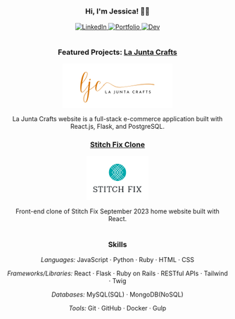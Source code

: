 <h1></h1>
<div align="center">
<h3>Hi, I'm Jessica! 👋🏻</h3>
<p>
  <a href="https://www.linkedin.com/in/jessicavaughn619/">
    <img src="https://img.shields.io/badge/linkedin-%230077B5.svg?&style=for-the-badge&logo=linkedin&logoColor=white&color=071A2C" alt="LinkedIn"/>
  </a>
    <a href="https://jessicavaughn.dev/">
    <img src="https://img.shields.io/badge/portfolio-%2312100E.svg?&style=for-the-badge&logo=about.me&logoColor=white&color=071A2C" alt="Portfolio"/>
  </a>
  <a href="https://dev.to/jvaughn619">
    <img src="https://img.shields.io/badge/dev-%2312100E.svg?&style=for-the-badge&logo=dev.to&logoColor=white&color=071A2C" alt="Dev"/>
  </a>
</p>
</div>
<h1></h1>
<div align="center">
  <h3>Featured Projects: 
    <a href="https://lajuntacrafts.com/">La Junta Crafts</a>
  </h3>
  <div>
  <a href="https://lajuntacrafts.com/" title="La Junta Crafts"><img src="./ljc.png" height="100px" alt="La Junta Crafts website" /></a>
  <p></p>
    <p>La Junta Crafts website is a full-stack e-commerce application built with React.js, Flask, and PostgreSQL.</p>
  </div>
<h3>
      <a href="https://stitch-fix-clone.onrender.com/">Stitch Fix Clone</a>
  </h3>
  <div>
  <a href="https://stitch-fix-clone.onrender.com/" title="Stitch Fix Clone"><img src="./stitch-fix.png" height="100px" alt="Stitch Fix Clone website" /></a>
  <p></p>
    <p>Front-end clone of Stitch Fix September 2023 home website built with React.</p>
  </div>
</div>

<h1></h1>
<div align="center">
<h3>Skills</h3>
<p><em>Languages:</em> JavaScript · Python · Ruby · HTML · CSS</p>
<p><em>Frameworks/Libraries:</em> React · Flask · Ruby on Rails · RESTful APIs · Tailwind · Twig</p>
<p><em>Databases:</em> MySQL(SQL) · MongoDB(NoSQL)</p>
<p><em>Tools:</em> Git · GitHub · Docker · Gulp</p>
</div>
<h1></h1>
